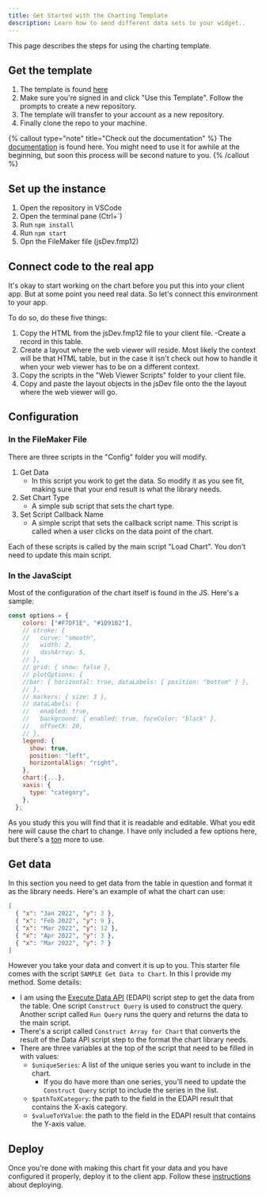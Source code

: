 ```yaml
---
title: Get Started with the Charting Template
description: Learn how to send different data sets to your widget..
---
```


This page describes the steps for using the charting template.

## Get the template

1. The template is found [here](https://github.com/integrating-magic/charting-starter)
2. Make sure you're signed in and click "Use this Template". Follow the prompts to create a new repository.
3. The template will transfer to your account as a new repository.
4. Finally clone the repo to your machine.

{% callout type="note" title="Check out the documentation" %}
The [documentation](/docs/indepth-process) is found here. You might need to use it for awhile at the beginning, but soon this process will be second nature to you.
{% /callout %}

## Set up the instance

1. Open the repository in VSCode
2. Open the terminal pane (Ctrl+`)
3. Run `npm install`
4. Run `npm start`
5. Opn the FileMaker file (jsDev.fmp12)

## Connect code to the real app

It's okay to start working on the chart before you put this into your client app. But at some point you need real data. So let's connect this environment to your app.

To do so, do these five things:

1. Copy the HTML from the jsDev.fmp12 file to your client file.
   -Create a record in this table.
2. Create a layout where the web viewer will reside. Most likely the context will be that HTML table, but in the case it isn't check out how to handle it when your web viewer has to be on a different context.
3. Copy the scripts in the "Web Viewer Scripts" folder to your client file.
4. Copy and paste the layout objects in the jsDev file onto the the layout where the web viewer will go.

## Configuration

### In the FileMaker File

There are three scripts in the "Config" folder you will modify.

1. Get Data
   - In this script you work to get the data. So modify it as you see fit, making sure that your end result is what the library needs.
2. Set Chart Type
   - A simple sub script that sets the chart type.
3. Set Script Callback Name
   - A simple script that sets the callback script name. This script is called when a user clicks on the data point of the chart.

Each of these scripts is called by the main script "Load Chart". You don't need to update this main script.

### In the JavaScipt

Most of the configuration of the chart itself is found in the JS. Here's a sample:

```javascript
const options = {
    colors: ["#F7DF1E", "#1D91B2"],
    // stroke: {
    //   curve: "smooth",
    //   width: 2,
    //   dashArray: 5,
    // },
    // grid: { show: false },
    // plotOptions: {
    //bar: { horizontal: true, dataLabels: { position: "bottom" } },
    // },
    // markers: { size: 3 },
    // dataLabels: {
    //   enabled: true,
    //   background: { enabled: true, foreColor: "black" },
    //   offsetX: 20,
    // },
    legend: {
      show: true,
      position: "left",
      horizontalAlign: "right",
    },
    chart:{...},
    xaxis: {
      type: "category",
    },
  };
```

As you study this you will find that it is readable and editable. What you edit here will cause the chart to change. I have only included a few options here, but there's a [ton](https://apexcharts.com/docs) more to use.

## Get data

In this section you need to get data from the table in question and format it as the library needs. Here's an example of what the chart can use:

```json
[
  { "x": "Jan 2022", "y": 3 },
  { "x": "Feb 2022", "y": 9 },
  { "x": "Mar 2022", "y": 12 },
  { "x": "Apr 2022", "y": 3 },
  { "x": "Mar 2022", "y": 7 }
]
```

However you take your data and convert it is up to you. This starter file comes with the script `SAMPLE Get Data to Chart`. In this I provide my method.
Some details:

- I am using the [Execute Data API](https://help.claris.com/en/pro-help/content/execute-filemaker-data-api.html) (EDAPI) script step to get the data from the table. One script `Construct Query` is used to construct the query. Another script called `Run Query` runs the query and returns the data to the main script.
- There's a script called `Construct Array for Chart` that converts the result of the Data API script step to the format the chart library needs.
- There are three variables at the top of the script that need to be filled in with values:
  - `$uniqueSeries`: A list of the unique series you want to include in the chart.
    - If you do have more than one series, you'll need to update the `Construct Query` script to include the series in the list.
  - `$pathToXCategory`: the path to the field in the EDAPI result that contains the X-axis category.
  - `$valueToYValue`: the path to the field in the EDAPI result that contains the Y-axis value.

## Deploy

Once you're done with making this chart fit your data and you have configured it properly, deploy it to the client app. Follow these [instructions](/docs/deploy-the-code) about deploying.
